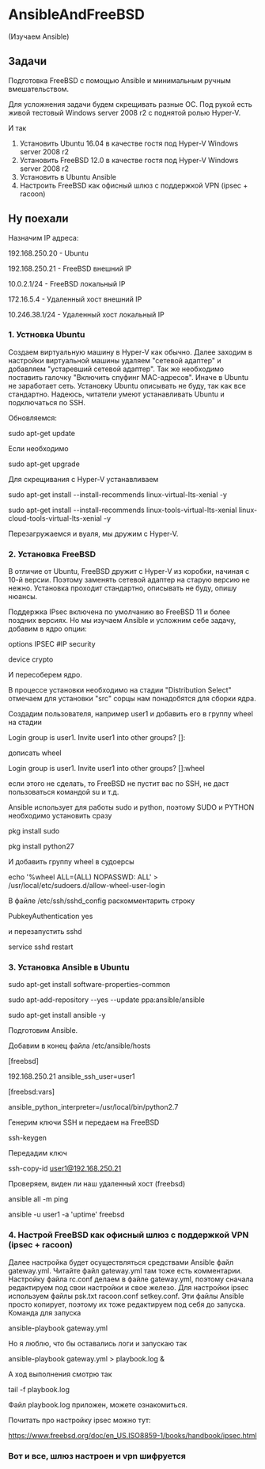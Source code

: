 # AnsibleAndFreeBSD
(Изучаем Ansible)


## Задачи

Подготовка FreeBSD с помощью Ansible и минимальным ручным вмешательством.

Для усложнения задачи будем скрещивать разные ОС.
Под рукой есть живой тестовый Windows server 2008 r2
с поднятой ролью Hyper-V.

И так
1. Установить Ubuntu 16.04 в качестве гостя под Hyper-V Windows server 2008 r2
2. Установить FreeBSD 12.0 в качестве гостя под Hyper-V Windows server 2008 r2
3. Установить в Ubuntu Ansible
4. Настроить FreeBSD как офисный шлюз с поддержкой VPN (ipsec + racoon)


## Ну поехали

Назначим IP адреса:

192.168.250.20 - Ubuntu

192.168.250.21 - FreeBSD внешний IP

10.0.2.1/24    - FreeBSD локальный IP

172.16.5.4     - Удаленный хост внешний IP

10.246.38.1/24 - Удаленный хост локальный IP


### 1. Устновка Ubuntu
Создаем виртуальную машину в Hyper-V как обычно.
Далее заходим в настройки виртуальной машины удаляем "сетевой адаптер" и добавляем "устаревший сетевой адаптер".
Так же необходимо поставить галочку "Включить спуфинг MAC-адресов". Иначе в Ubuntu не заработает сеть.
Установку Ubuntu описывать не буду, так как все стандартно.
Надеюсь, читатели умеют устанавливать Ubuntu и подключаться по SSH.

Обновляемся:

sudo apt-get update

Если необходимо

sudo apt-get upgrade

Для скрещивания с Hyper-V устанавливаем

sudo apt-get install --install-recommends linux-virtual-lts-xenial -y

sudo apt-get install --install-recommends linux-tools-virtual-lts-xenial linux-cloud-tools-virtual-lts-xenial -y

Перезагружаемся и вуаля, мы дружим с Hyper-V.

### 2. Установка FreeBSD
В отличие от Ubuntu, FreeBSD дружит с Hyper-V из коробки, начиная с 10-й версии. Поэтому заменять сетевой адаптер на старую
версию не нежно.
Установка проходит стандартно, описывать не буду, опишу нюансы.

Поддержка IPsec включена по умолчанию во FreeBSD 11 и более поздних версиях.
Но мы изучаем Ansible и усложним себе задачу, добавим в ядро опции:

options   IPSEC        #IP security

device    crypto

И пересоберем ядро.

В процессе установки необходимо на стадии
"Distribution Select" отмечаем для установки "src"
сорцы нам понадобятся для сборки ядра.

Создадим пользователя, например user1 и добавить его в группу wheel на стадии

Login group is user1. Invite user1 into other groups? []:

дописать wheel

Login group is user1. Invite user1 into other groups? []:wheel

если этого не сделать, то FreeBSD не пустит вас по SSH,
не даст пользоваться командой su и т.д.

Ansible использует для работы sudo и python,
поэтому SUDO и PYTHON необходимо установить сразу

pkg install sudo

pkg install python27

И добавить группу wheel в судоерсы

echo '%wheel ALL=(ALL) NOPASSWD: ALL' > /usr/local/etc/sudoers.d/allow-wheel-user-login

В файле /etc/ssh/sshd_config раскомментарить строку

PubkeyAuthentication yes

и перезапустить sshd

service sshd restart

### 3. Установка Ansible в Ubuntu
sudo apt-get install software-properties-common

sudo apt-add-repository --yes --update ppa:ansible/ansible

sudo apt-get install ansible -y

Подготовим Ansible.

Добавим в конец файла /etc/ansible/hosts

[freebsd]

192.168.250.21 ansible_ssh_user=user1

[freebsd:vars]

ansible_python_interpreter=/usr/local/bin/python2.7

Генерим ключи SSH и передаем на FreeBSD

ssh-keygen

Передадим ключ

ssh-copy-id user1@192.168.250.21

Проверяем, виден ли наш удаленный хост (freebsd)

ansible all -m ping

ansible -u user1 -a 'uptime' freebsd


### 4. Настрой FreeBSD как офисный шлюз с поддержкой VPN (ipsec + racoon)
Далее настройка будет осуществляться средствами Ansible
файл gateway.yml. Читайте файл gateway.yml там тоже есть комментарии.
Настройку файла rc.conf делаем в файле gateway.yml, поэтому сначала редактируем
под свои настройки и свое железо. Для настройки ipsec используем файлы
psk.txt racoon.conf setkey.conf. Эти файлы Ansible просто копирует, поэтому
их тоже редактируем под себя до запуска.
Команда для запуска

ansible-playbook gateway.yml

Но я люблю, что бы оставались логи и запускаю так

ansible-playbook gateway.yml > playbook.log &

А ход выполнения смотрю так

tail -f playbook.log

Файл playbook.log приложен, можете ознакомиться.

Почитать про настройку ipsec можно тут:

https://www.freebsd.org/doc/en_US.ISO8859-1/books/handbook/ipsec.html

### Вот и все, шлюз настроен и vpn шифруется
